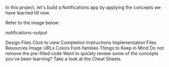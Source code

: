 In this project, let's build a Notifications app by applying the concepts we have learned till now.

Refer to the image below:

notifications-output

Design Files
Click to view
Completion Instructions
Implementation Files
Resources
Image URLs
Colors
Font-families
Things to Keep in Mind
Do not remove the pre-filled code
Want to quickly review some of the concepts you’ve been learning? Take a look at the Cheat Sheets.
